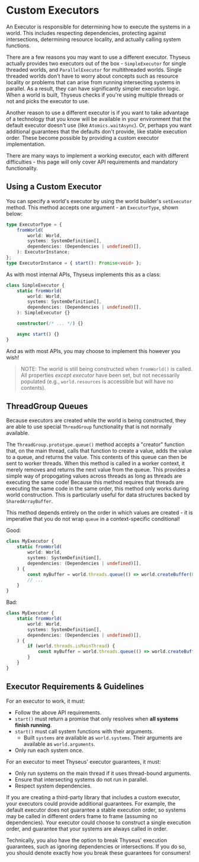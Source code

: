 # Custom Executors

An Executor is responsible for determining how to execute the systems in a
world. This includes respecting dependencies, protecting against intersections,
determining resource locality, and actually calling system functions.

There are a few reasons you may want to use a different executor. Thyseus
actually provides two executors out of the box - `SimpleExecutor` for single
threaded worlds, and `ParallelExecutor` for multithreaded worlds. Single
threaded worlds don't have to worry about concepts such as resource locality or
problems that can arise from running intersecting systems in parallel. As a
result, they can have significantly simpler execution logic. When a world is
built, Thyseus checks if you're using multiple threads or not and picks the
executor to use.

Another reason to use a different executor is if you want to take advantage of a
technology that you know will be available in your environment that the default
executor doesn't use (like `Atomics.waitAsync`). Or, perhaps you want additional
guarantees that the defaults don't provide, like stable execution order. These
become possible by providing a custom executor implementation.

There are many ways to implement a working executor, each with different
difficulties - this page will only cover API requirements and mandatory
functionality.

## Using a Custom Executor

You can specify a world's executor by using the world builder's `setExecutor`
method. This method accepts one argument - an `ExecutorType`, shown below:

```ts
type ExecutorType = {
	fromWorld(
		world: World,
		systems: SystemDefinition[],
		dependencies: (Dependencies | undefined)[],
	): ExecutorInstance;
};
type ExecutorInstance = { start(): Promise<void> };
```

As with most internal APIs, Thyseus implements this as a class:

```ts
class SimpleExecutor {
	static fromWorld(
		world: World,
		systems: SystemDefinition[],
		dependencies: (Dependencies | undefined)[],
	): SimpleExecutor {}

	constructor(/* ... */) {}

	async start() {}
}
```

And as with most APIs, you may choose to implement this however you wish!

> NOTE: The world is still being constructed when `fromWorld()` is called. All
> properties _except executor_ have been set, but not necessarily populated
> (e.g., `world.resources` is accessible but will have no contents).

## ThreadGroup Queues

Because executors are created while the world is being constructed, they are
able to use special `ThreadGroup` functionality that is not normally available.

The `ThreadGroup.prototype.queue()` method accepts a "creator" function that, on
the main thread, calls that function to create a value, adds the value to a
queue, and returns the value. This contents of this queue can then be sent to
worker threads. When this method is called in a worker context, it merely
removes and returns the next value from the queue. This provides a simple way of
propogating values across threads as long as threads are executing the same
code! Because this method requires that threads are executing the same code in
the same order, this method only works during world construction. This is
particularly useful for data structures backed by `SharedArrayBuffer`.

This method depends entirely on the order in which values are created - it is
imperative that you do not wrap `queue` in a context-specific conditional!

Good:

```ts
class MyExecutor {
	static fromWorld(
		world: World,
		systems: SystemDefinition[],
		dependencies: (Dependencies | undefined)[],
	) {
		const myBuffer = world.threads.queue(() => world.createBuffer(8));
		// ...
	}
}
```

Bad:

```ts
class MyExecutor {
	static fromWorld(
		world: World,
		systems: SystemDefinition[],
		dependencies: (Dependencies | undefined)[],
	) {
		if (world.threads.isMainThread) {
			const myBuffer = world.threads.queue(() => world.createBuffer(8));
		}
	}
}
```

## Executor Requirements & Guidelines

For an executor to work, it must:

-   Follow the above API requirements.
-   `start()` must return a promise that only resolves when **all systems finish
    running**.
-   `start()` must call system functions with their arguments.
    -   Built `systems` are available as `world.systems`. Their arguments are
        available as `world.arguments`.
-   Only run each system once.

For an executor to meet Thyseus' executor guarantees, it must:

-   Only run systems on the main thread if it uses thread-bound arguments.
-   Ensure that intersecting systems do not run in parallel.
-   Respect system dependencies.

If you are creating a third-party library that includes a custom executor, your
executors could provide additional guarantees. For example, the default executor
does not guarantee a stable execution order, so systems may be called in
different orders frame to frame (assuming no dependencies). Your executor could
choose to construct a single execution order, and guarantee that your systems
are always called in order.

Technically, you also have the option to break Thyseus' execution guarantees,
such as ignoring dependencies or intersections. If you do so, you should denote
exactly how you break these guarantees for consumers!
